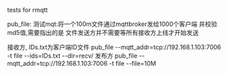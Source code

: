 tests for rmqtt

pub_file:
测试mqt:将一个100m文件通过mqttbroker发给1000个客户端 
并校验md5值,需要指出的是 文件发送方并不需要等所有接收方上线才开始发送

接收方, IDs.txt为客户端ID文件
pub_file --mqtt_addr=tcp://192.168.1.103:7006 -t file --ids=IDs.txt  --dir=recv/
发布方
pub_file --mqtt_addr=tcp://192.168.1.103:7006 -t file --file=10M